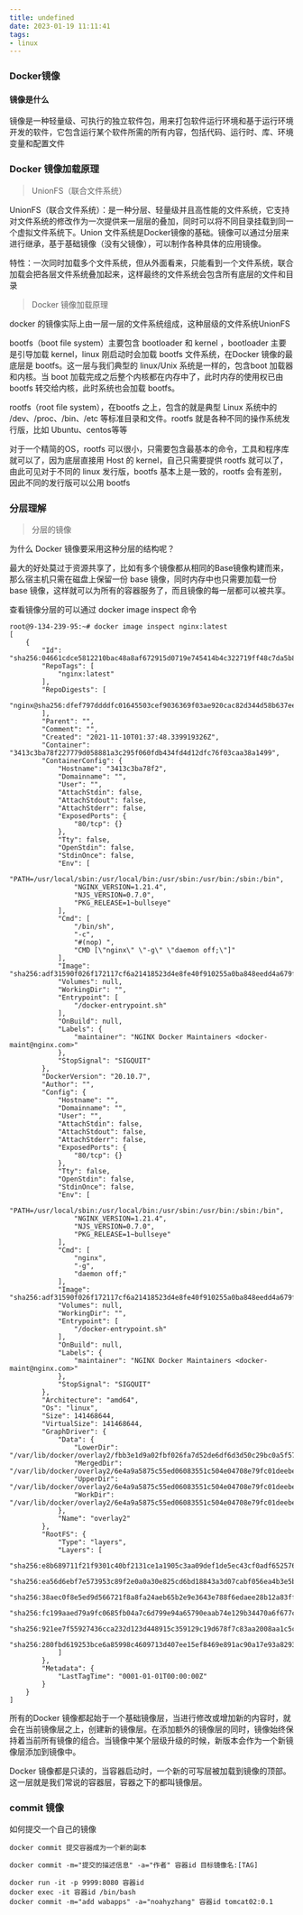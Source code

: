 ```yaml
---
title: undefined
date: 2023-01-19 11:11:41
tags:
- linux
---
```


### Docker镜像

#### 镜像是什么

镜像是一种轻量级、可执行的独立软件包，用来打包软件运行环境和基于运行环境开发的软件，它包含运行某个软件所需的所有内容，包括代码、运行时、库、环境变量和配置文件

### Docker 镜像加载原理

> UnionFS（联合文件系统）

UnionFS（联合文件系统）：是一种分层、轻量级并且高性能的文件系统，它支持对文件系统的修改作为一次提供来一层层的叠加，同时可以将不同目录挂载到同一个虚拟文件系统下。Union 文件系统是Docker镜像的基础。镜像可以通过分层来进行继承，基于基础镜像（没有父镜像），可以制作各种具体的应用镜像。

特性：一次同时加载多个文件系统，但从外面看来，只能看到一个文件系统，联合加载会把各层文件系统叠加起来，这样最终的文件系统会包含所有底层的文件和目录

> Docker 镜像加载原理

docker 的镜像实际上由一层一层的文件系统组成，这种层级的文件系统UnionFS

bootfs（boot file system）主要包含 bootloader 和 kernel ，bootloader 主要是引导加载 kernel，linux 刚启动时会加载 bootfs 文件系统，在Docker 镜像的最底层是 bootfs。这一层与我们典型的 linux/Unix 系统是一样的，包含boot 加载器和内核。当 boot 加载完成之后整个内核都在内存中了，此时内存的使用权已由 bootfs 转交给内核，此时系统也会加载 bootfs。

rootfs（root file system），在bootfs 之上，包含的就是典型 Linux 系统中的 /dev、/proc、/bin、/etc 等标准目录和文件。rootfs 就是各种不同的操作系统发行版，比如 Ubuntu、centos等等

对于一个精简的OS，rootfs 可以很小，只需要包含最基本的命令，工具和程序库就可以了，因为底层直接用 Host 的 kernel，自己只需要提供 rootfs 就可以了，由此可见对于不同的 linux 发行版，bootfs 基本上是一致的，rootfs 会有差别，因此不同的发行版可以公用 bootfs

### 分层理解

> 分层的镜像

为什么 Docker 镜像要采用这种分层的结构呢？

最大的好处莫过于资源共享了，比如有多个镜像都从相同的Base镜像构建而来，那么宿主机只需在磁盘上保留一份 base 镜像，同时内存中也只需要加载一份 base 镜像，这样就可以为所有的容器服务了，而且镜像的每一层都可以被共享。

查看镜像分层的可以通过 docker image inspect 命令

```shell
root@9-134-239-95:~# docker image inspect nginx:latest
[
    {
        "Id": "sha256:04661cdce5812210bac48a8af672915d0719e745414b4c322719ff48c7da5b83",
        "RepoTags": [
            "nginx:latest"
        ],
        "RepoDigests": [
            "nginx@sha256:dfef797ddddfc01645503cef9036369f03ae920cac82d344d58b637ee861fda1"
        ],
        "Parent": "",
        "Comment": "",
        "Created": "2021-11-10T01:37:48.339919326Z",
        "Container": "3413c3ba78f227779d058881a3c295f060fdb434fd4d12dfc76f03caa38a1499",
        "ContainerConfig": {
            "Hostname": "3413c3ba78f2",
            "Domainname": "",
            "User": "",
            "AttachStdin": false,
            "AttachStdout": false,
            "AttachStderr": false,
            "ExposedPorts": {
                "80/tcp": {}
            },
            "Tty": false,
            "OpenStdin": false,
            "StdinOnce": false,
            "Env": [
                "PATH=/usr/local/sbin:/usr/local/bin:/usr/sbin:/usr/bin:/sbin:/bin",
                "NGINX_VERSION=1.21.4",
                "NJS_VERSION=0.7.0",
                "PKG_RELEASE=1~bullseye"
            ],
            "Cmd": [
                "/bin/sh",
                "-c",
                "#(nop) ",
                "CMD [\"nginx\" \"-g\" \"daemon off;\"]"
            ],
            "Image": "sha256:adf31590f026f172117cf6a21418523d4e8fe40f910255a0ba848eedd4a679f2",
            "Volumes": null,
            "WorkingDir": "",
            "Entrypoint": [
                "/docker-entrypoint.sh"
            ],
            "OnBuild": null,
            "Labels": {
                "maintainer": "NGINX Docker Maintainers <docker-maint@nginx.com>"
            },
            "StopSignal": "SIGQUIT"
        },
        "DockerVersion": "20.10.7",
        "Author": "",
        "Config": {
            "Hostname": "",
            "Domainname": "",
            "User": "",
            "AttachStdin": false,
            "AttachStdout": false,
            "AttachStderr": false,
            "ExposedPorts": {
                "80/tcp": {}
            },
            "Tty": false,
            "OpenStdin": false,
            "StdinOnce": false,
            "Env": [
                "PATH=/usr/local/sbin:/usr/local/bin:/usr/sbin:/usr/bin:/sbin:/bin",
                "NGINX_VERSION=1.21.4",
                "NJS_VERSION=0.7.0",
                "PKG_RELEASE=1~bullseye"
            ],
            "Cmd": [
                "nginx",
                "-g",
                "daemon off;"
            ],
            "Image": "sha256:adf31590f026f172117cf6a21418523d4e8fe40f910255a0ba848eedd4a679f2",
            "Volumes": null,
            "WorkingDir": "",
            "Entrypoint": [
                "/docker-entrypoint.sh"
            ],
            "OnBuild": null,
            "Labels": {
                "maintainer": "NGINX Docker Maintainers <docker-maint@nginx.com>"
            },
            "StopSignal": "SIGQUIT"
        },
        "Architecture": "amd64",
        "Os": "linux",
        "Size": 141468644,
        "VirtualSize": 141468644,
        "GraphDriver": {
            "Data": {
                "LowerDir": "/var/lib/docker/overlay2/fbb3e1d9a02fbf026fa7d52de6df6d3d50c29bc0a5f57bd3cf6ddb229e9d349b/diff:/var/lib/docker/overlay2/5d8daf1b88dfbef72dcb7d8d67c318f2c3607727bf9d4acff67341f5494e2f34/diff:/var/lib/docker/overlay2/5507e879d75026c5aaddb86428f802e4be2ed5794b713e073e8e9e33f95cb7c7/diff:/var/lib/docker/overlay2/1cbe7241431c8819ac67eeb7cdcb2c8fba8c1ed42a5fa8732faea6f7611b2f73/diff:/var/lib/docker/overlay2/de820af03e458740277fa88d6044a541394fee65e8589ee229ab529d71afa016/diff",
                "MergedDir": "/var/lib/docker/overlay2/6e4a9a5875c55ed06083551c504e04708e79fc01deebe5476b2747d0ffe554be/merged",
                "UpperDir": "/var/lib/docker/overlay2/6e4a9a5875c55ed06083551c504e04708e79fc01deebe5476b2747d0ffe554be/diff",
                "WorkDir": "/var/lib/docker/overlay2/6e4a9a5875c55ed06083551c504e04708e79fc01deebe5476b2747d0ffe554be/work"
            },
            "Name": "overlay2"
        },
        "RootFS": {
            "Type": "layers",
            "Layers": [
                "sha256:e8b689711f21f9301c40bf2131ce1a1905c3aa09def1de5ec43cf0adf652576e",
                "sha256:ea56d6ebf7e573953c89f2e0a0a30e825cd6bd18843a3d07cabf056ea4b3e5b6",
                "sha256:38aec0f8e5ed9d566721f8a8fa24aeb65b2e9e3643e788f6edaee28b12a83ffc",
                "sha256:fc199aaed79a9fc0685fb04a7c6d799e94a65790eaab74e129b34470a6f677c1",
                "sha256:921ee7f55927436cca232d123d448915c359129c19d678f7c83aa2008aa1c5ca",
                "sha256:280fbd619253bce6a85998c4609713d407ee15ef8469e891ac90a17e93a8293d"
            ]
        },
        "Metadata": {
            "LastTagTime": "0001-01-01T00:00:00Z"
        }
    }
]
```

所有的Docker 镜像都起始于一个基础镜像层，当进行修改或增加新的内容时，就会在当前镜像层之上，创建新的镜像层。在添加额外的镜像层的同时，镜像始终保持着当前所有镜像的组合。当镜像中某个层级升级的时候，新版本会作为一个新镜像层添加到镜像中。

Docker 镜像都是只读的，当容器启动时，一个新的可写层被加载到镜像的顶部。这一层就是我们常说的容器层，容器之下的都叫镜像层。

### commit 镜像

如何提交一个自己的镜像

```shell
docker commit 提交容器成为一个新的副本

docker commit -m="提交的描述信息" -a="作者" 容器id 目标镜像名:[TAG] 
```

```shell
docker run -it -p 9999:8080 容器id 
docker exec -it 容器id /bin/bash
docker commit -m="add wabapps" -a="noahyzhang" 容器id tomcat02:0.1 
```



